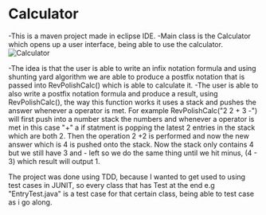 # Calculator
-This is a maven project made in eclipse IDE. 
-Main class is the Calculator which opens up a user interface, being able to use the calculator.
![Calculator](https://user-images.githubusercontent.com/95189863/144626005-302c3f25-939c-4860-a669-16e15ba0ff10.JPG)

-The idea is that the user is able to write an infix notation formula and using shunting yard algorithm we are able to produce
a postfix notation that is passed into RevPolishCalc() which is able to calculate it. 
-The user is able to also write a postfix notation formula and produce a result, using RevPolishCalc(), the way this function works
it uses a stack and pushes the answer whenever a operator is met. For example RevPolishCalc("2 2 + 3 -") will first push into a number
stack the numbers and whenever a operator is met in this case "+" a if statment is popping the latest 2 entries in the stack which 
are both 2. Then the operation 2 +2 is performed and now the new answer which is 4 is pushed onto the stack. Now the stack only contains
4 but we still have 3 and - left so we do the same thing until we hit minus, (4 - 3) which result will output 1.

The project was done using TDD, because I wanted to get used to using test cases in JUNIT, so every class that has Test at the end e.g "EntryTest.java"
is a test case for that certain class, being able to test case as i go along.
